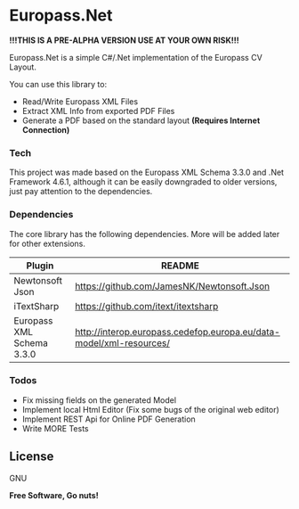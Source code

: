 # Europass.Net

**!!!THIS IS A PRE-ALPHA VERSION USE AT YOUR OWN RISK!!!**

Europass.Net is a simple C#/.Net implementation of the Europass CV Layout.

You can use this library to:
  - Read/Write Europass XML Files
  - Extract XML Info from exported PDF Files
  - Generate a PDF based on the standard layout **(Requires Internet Connection)**

### Tech

This project was made based on the Europass XML Schema 3.3.0 and .Net Framework 4.6.1, although it can be easily downgraded to older versions, just pay attention to the dependencies.

### Dependencies

The core library has the following dependencies. More will be added later for other extensions.

| Plugin | README |
| ------ | ------ |
| Newtonsoft Json | https://github.com/JamesNK/Newtonsoft.Json |
| iTextSharp | https://github.com/itext/itextsharp |
|Europass XML Schema 3.3.0 | http://interop.europass.cedefop.europa.eu/data-model/xml-resources/ |

### Todos

 - Fix missing fields on the generated Model
 - Implement local Html Editor (Fix some bugs of the original web editor)
 - Implement REST Api for Online PDF Generation
 - Write MORE Tests

License
----

GNU


**Free Software, Go nuts!**
